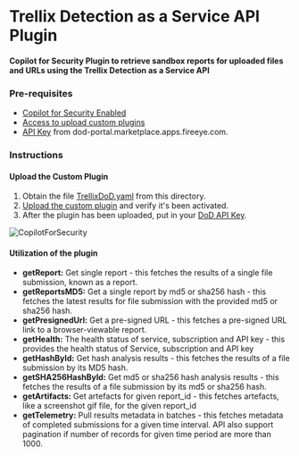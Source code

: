 # Trellix Detection as a Service API Plugin

#### Copilot for Security Plugin to retrieve sandbox reports for uploaded files and URLs using the Trellix Detection as a Service API

### Pre-requisites

* [Copilot for Security Enabled](https://learn.microsoft.com/en-us/security-copilot/get-started-security-copilot#onboarding-to-microsoft-security-copilot)
* [Access to upload custom plugins](https://learn.microsoft.com/en-us/security-copilot/manage-plugins?tabs=securitycopilotplugin#managing-custom-plugins)
* [API Key](https://fireeye.dev/docs/detection-on-demand/dod-portal/#api-key-management) from dod-portal.marketplace.apps.fireeye.com.

### Instructions
#### Upload the Custom Plugin

1. Obtain the file [TrellixDoD.yaml](https://github.com/Azure/Copilot-For-Security/blob/c0d513f176540529fde0e10d9d00cd850433788e/Plugins/Community%20Based%20Plugins/Trellix%20Detection%20as%20a%20Service/TrellixDoD.yaml) from this directory.
2. [Upload the custom plugin](https://learn.microsoft.com/en-us/security-copilot/manage-plugins?tabs=securitycopilotplugin#add-custom-plugins) and verify it's been activated.
3. After the plugin has been uploaded, put in your [DoD API Key](https://learn.microsoft.com/en-us/security-copilot/plugin_api#configure-authentication-1).

![CopilotForSecurity](https://learn.microsoft.com/en-us/security-copilot/media/add-plugin-button.png)

#### Utilization of the plugin
- **getReport:** Get single report - this fetches the results of a single file submission, known as a report.
- **getReportsMD5:** Get a single report by md5 or sha256 hash - this fetches the latest results for file submission with the provided md5 or sha256 hash.
- **getPresignedUrl:** Get a pre-signed URL - this fetches a pre-signed URL link to a browser-viewable report.
- **getHealth:** The health status of service, subscription and API key - this provides the health status of Service, subscription and API key
- **getHashById:** Get hash analysis results - this fetches the results of a file submission by its MD5 hash.
- **getSHA256HashById:** Get md5 or sha256 hash analysis results - this fetches the results of a file submission by its md5 or sha256 hash.
- **getArtifacts:** Get artefacts for given report_id - this fetches artefacts, like a screenshot gif file, for the given report_id
- **getTelemetry:** Pull results metadata in batches - this fetches metadata of completed submissions for a given time interval. API also support pagination if number of records for given time period are more than 1000.
